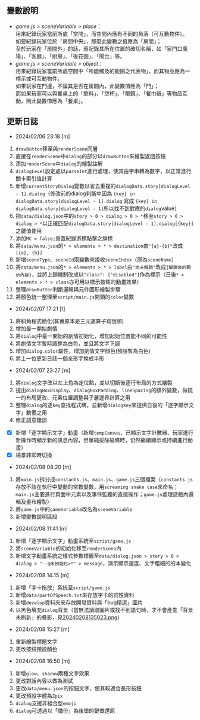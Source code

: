 ## 變數說明

* *game.js > sceneVariable > place*：  
用來紀錄玩家當前所處「空間」，而空間內應有不同的角落（可互動物件）。  
如要紀錄玩家位於「房間中央」，那麼此變數之值應為「房間」；  
至於玩家在「房間外」的話，應記錄其所在位置的確切名稱，如「家門口廣場」、「客廳」、「廚房」、「後花園」、「陽台」等。
* *game.js > sceneVariable > object*：  
用來紀錄玩家當前所處空間中「所能觸及的範圍之代表物」，而其物品應為一標示或可互動物件。  
如果玩家在門邊，不論其是否在房間內，此變數值應為「門」；  
而如果玩家可以與餐桌上的「飲料」、「空杯」、「眼鏡」、「餐巾紙」等物品互動，則此變數值應為「餐桌」。

## 更新日誌

* 2024/02/06 23:18 [m]

1. `drawButton`移至與`renderScene`同層
2. 直接在`renderScene`中`dialog`的部分以`drawButton`來繪製返回按鈕
3. 添加`renderScene`中`dialog`的繪製註解
4. `dialogLevel`設定處以`parseInt`進行處理，使其由字串轉為數字，以正常進行關卡索引值計算
5. 新增`currentStoryDialog`變數以省去重複的`dialogData.story[dialogLevel - 1].dialog`（修改前的dialog判斷中因為 `{key} in dialogData.story[dialogLevel - 1].dialog` 寫成 `{key} in dialogData.story[dialogLevel - 1]`所以找不到對應的`dialog`value）
6. 把`data/dialog.json`中的`story > 0 > dialog > 0 > *`移至`story > 0 > dialog > *`以正確匹配`dialogData.story[dialogLevel - 1].dialog[{key}]`之鍵值使用
7. 添加`MC = false;`重置紀錄游標點擊之旗標
8. 將`data/menu.json`的`* > elements > * > destination`由`"{a}-{b}"`改成`[{a}, {b}]`
9. 新增`sceneType`、`sceneId`兩變數來接收`sceneIndex`（原為`sceneName`）
10. 將`data/menu.json`的`* > elements > * > label`由`"尚未解鎖"`改成`{解鎖後的顯示內容}`，並將上鎖機制改成以`"class": ["disabled"]`作為標示（日後`* > elements > * > class`亦可用以標示按鈕的動畫效果）
11. 整理`drawButton`判斷邏輯與元件圖形繪製步驟
12. 將顏色統一整理至`script/main.js`開頭的`color`變數

* 2024/02/07 17:21 [t]

1. 將斜角程式簡化(其實原本是三元運算子寫很順)
2. 增加最一開始劇情
3. 將`dialog`中最一開始的劇情初始化，增加起始位置能不同的可能性
4. 將劇情文字暫時調整為白色，並且將文字下調
5. 增加`dialog.color`屬性，增加劇情文字顏色(預設暫為白色)
6. 將上一位更新日誌一個全形字換成半形

* 2024/02/07 23:27 [m]

1. 將`dialog`文字改以左上角為定位點，並以切斷後逐行布局的方式繪製
2. 提出`dialogBoxDisplay`、`dialogBoxPadding`、`lineSpacing`的額外變數，做統一的布局更改、元素位置調整與子層邊界計算之用
3. 整理`dialog`的逐`key`查找程式碼，並新增`dialogKey`來提供日後的「逐字顯示文字」動畫之用
4. 修正語意錯誤

- [x] 新增「逐字顯示文字」動畫（新增`tempCanvas`、已顯示文字計數器、玩家進行新操作時顯示新的訊息內容，但單純拔除磁條時，仍然繼續顯示或持續進行動畫）
- [x] 場景非即時切換

* 2024/02/08 08:20 [m]

1. 將`main.js`拆分成`constants.js`、`main.js`、`game.js`三個檔案（`constants.js`存放不該在執行中變動的常數變數，用`screaming snake case`來命名；`main.js`主要進行頁面中元素以及事件監聽的直接操作；`game.js`處理遊戲內邏輯及畫布繪製）
2. 將`game.js`中的`gameVariable`改名為`sceneVariable`
3. 新增變數說明區段

* 2024/02/08 11:41 [m]

1. 新增「逐字顯示文字」動畫系統至`script/game.js`
2. 將`sceneVariable`的初始化移至`renderScene`內
3. 新增文字動畫系統之樣式參數標籤至`data/dialog.json > story > 0 > dialog > "--@未初始化>*" > message`，演示顯示速度、文字粗細的的本變化

* 2024/02/08 14:15 [m]

1. 新增「字卡拖放」系統至`script/game.js`
2. 新增`data/partOfSpeech.txt`來存放字卡的詞性資料
3. 新增`develop`資料夾來存放開發資料與「bug精選」圖片
4. 以黑色填充`dialog`背景（當無法讀取圖片或找不到語句時，才不會產生「背景未刷新」的疊影，見[20240208135023.png](image/bug/20240208135023.png)）

* 2024/02/08 15:27 [m]

1. 重新繪製標題文字
2. 更改按鈕預設顏色

* 2024/02/08 16:50 [m]

1. 新增`glow`、`shadow`兩種文字效果
2. 更改對話內容以做為測試
3. 更改`data/menu.json`的按鈕文字，使其較適合長形按鈕
4. 更改預設字體為`Zpix`
5. `dialog`支援非組合型`emoji`
6. `dialog`可透過以「備份」為後墜的鍵做還原